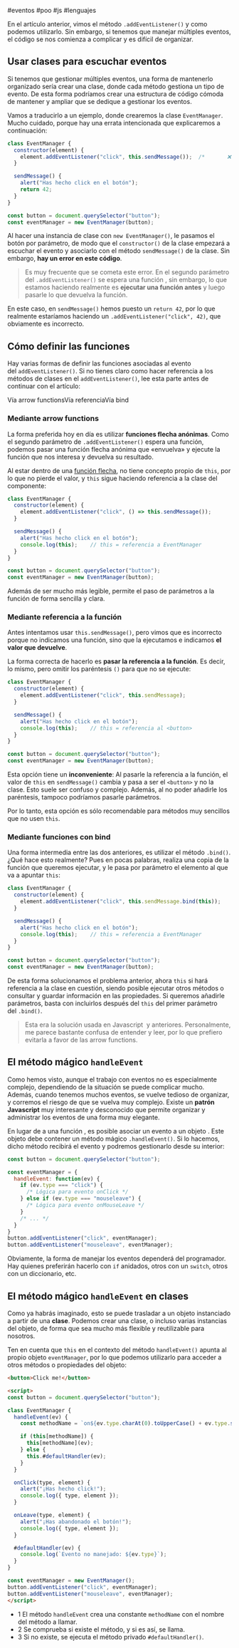 #eventos #poo #js #lenguajes

En el artículo anterior, vimos el método `.addEventListener()` y como podemos utilizarlo. Sin embargo, si tenemos que manejar múltiples eventos, el código se nos comienza a complicar y es difícil de organizar.

## Usar clases para escuchar eventos

Si tenemos que gestionar múltiples eventos, una forma de mantenerlo organizado sería crear una clase, donde cada método gestiona un tipo de evento. De esta forma podríamos crear una estructura de código cómoda de mantener y ampliar que se dedique a gestionar los eventos.

Vamos a traducirlo a un ejemplo, donde crearemos la clase `EventManager`. Mucho cuidado, porque hay una errata intencionada que explicaremos a continuación:

```js
class EventManager {
  constructor(element) {
    element.addEventListener("click", this.sendMessage());  /*       ❌ Error */
  }

  sendMessage() {
    alert("Has hecho click en el botón");
    return 42;
  }
}

const button = document.querySelector("button");
const eventManager = new EventManager(button);
```

Al hacer una instancia de clase con `new EventManager()`, le pasamos el botón por parámetro, de modo que el `constructor()` de la clase empezará a escuchar el evento y asociarlo con el método `sendMessage()` de la clase. Sin embargo, **hay un error en este código**.

> Es muy frecuente que se cometa este error. En el segundo parámetro del `.addEventListener()` se espera una función , sin embargo, lo que estamos haciendo realmente es **ejecutar una función antes** y luego pasarle lo que devuelva la función.

En este caso, en `sendMessage()` hemos puesto un `return 42`, por lo que realmente estaríamos haciendo un `.addEventListener("click", 42)`, que obviamente es incorrecto.

## Cómo definir las funciones

Hay varias formas de definir las funciones asociadas al evento del `addEventListener()`. Si no tienes claro como hacer referencia a los métodos de clases en el `addEventListener()`, lee esta parte antes de continuar con el artículo:

Vía arrow functionsVía referenciaVía bind

### Mediante arrow functions

La forma preferida hoy en día es utilizar **funciones flecha anónimas**. Como el segundo parámetro de `.addEventListener()` espera una función, podemos pasar una función flecha anónima que «envuelva» y ejecute la función que nos interesa y devuelva su resultado.

Al estar dentro de una [función flecha](https://lenguajejs.com/javascript/introduccion/funciones/#arrow-functions), no tiene concepto propio de `this`, por lo que no pierde el valor, y `this` sigue haciendo referencia a la clase del componente:

```js
class EventManager {
  constructor(element) {
    element.addEventListener("click", () => this.sendMessage());
  }

  sendMessage() {
    alert("Has hecho click en el botón");
    console.log(this);    // this = referencia a EventManager
  }
}

const button = document.querySelector("button");
const eventManager = new EventManager(button);
```

Además de ser mucho más legible, permite el paso de parámetros a la función de forma sencilla y clara.

### Mediante referencia a la función

Antes intentamos usar `this.sendMessage()`, pero vimos que es incorrecto porque no indicamos una función, sino que la ejecutamos e indicamos **el valor que devuelve**.

La forma correcta de hacerlo es **pasar la referencia a la función**. Es decir, lo mismo, pero omitir los paréntesis `()` para que no se ejecute:

```js
class EventManager {
  constructor(element) {
    element.addEventListener("click", this.sendMessage);
  }

  sendMessage() {
    alert("Has hecho click en el botón");
    console.log(this);    // this = referencia al <button>
  }
}

const button = document.querySelector("button");
const eventManager = new EventManager(button);
```

Esta opción tiene un **inconveniente**: Al pasarle la referencia a la función, el valor de `this` en `sendMessage()` cambia y pasa a ser el `<button>` y no la clase. Esto suele ser confuso y complejo. Además, al no poder añadirle los paréntesis, tampoco podríamos pasarle parámetros.

Por lo tanto, esta opción es sólo recomendable para métodos muy sencillos que no usen `this`.

### Mediante funciones con bind

Una forma intermedia entre las dos anteriores, es utilizar el método `.bind()`. ¿Qué hace esto realmente? Pues en pocas palabras, realiza una copia de la función que queremos ejecutar, y le pasa por parámetro el elemento al que va a apuntar `this`:

```js
class EventManager {
  constructor(element) {
    element.addEventListener("click", this.sendMessage.bind(this));
  }

  sendMessage() {
    alert("Has hecho click en el botón");
    console.log(this);    // this = referencia a EventManager
  }
}

const button = document.querySelector("button");
const eventManager = new EventManager(button);
```

De esta forma solucionamos el problema anterior, ahora `this` si hará referencia a la clase en cuestión, siendo posible ejecutar otros métodos o consultar y guardar información en las propiedades. Si queremos añadirle parámetros, basta con incluirlos después del `this` del primer parámetro del `.bind()`.

>  Esta era la solución usada en Javascript  y anteriores. Personalmente, me parece bastante confusa de entender y leer, por lo que prefiero evitarla a favor de las arrow functions.

## El método mágico `handleEvent`

Como hemos visto, aunque el trabajo con eventos no es especialmente complejo, dependiendo de la situación se puede complicar mucho. Además, cuando tenemos muchos eventos, se vuelve tedioso de organizar, y corremos el riesgo de que se vuelva muy complejo. Existe un **patrón Javascript** muy interesante y desconocido que permite organizar y administrar los eventos de una forma muy elegante.

En lugar de a una función , es posible asociar un evento a un objeto . Este objeto debe contener un método mágico `.handleEvent()`. Si lo hacemos, dicho método recibirá el evento y podremos gestionarlo desde su interior:

```js
const button = document.querySelector("button");

const eventManager = {
  handleEvent: function(ev) {
    if (ev.type === "click") {
      /* Lógica para evento onClick */
    } else if (ev.type === "mouseleave") {
      /* Lógica para evento onMouseLeave */
    }
    /* ... */
  }
}
button.addEventListener("click", eventManager);
button.addEventListener("mouseleave", eventManager);
```

Obviamente, la forma de manejar los eventos dependerá del programador. Hay quienes preferirán hacerlo con `if` anidados, otros con un `switch`, otros con un diccionario, etc.

## El método mágico `handleEvent` en clases

Como ya habrás imaginado, esto se puede trasladar a un objeto instanciado a partir de una **clase**. Podemos crear una clase, o incluso varias instancias del objeto, de forma que sea mucho más flexible y reutilizable para nosotros.

Ten en cuenta que `this` en el contexto del método `handleEvent()` apunta al propio objeto `eventManager`, por lo que podemos utilizarlo para acceder a otros métodos o propiedades del objeto:

```html
<button>Click me!</button>

<script>
const button = document.querySelector("button");

class EventManager {
  handleEvent(ev) {
    const methodName = `on${ev.type.charAt(0).toUpperCase() + ev.type.slice(1)}`;

    if (this[methodName]) {
      this[methodName](ev);
    } else {
      this.#defaultHandler(ev);
    }
  }

  onClick(type, element) {
    alert("¡Has hecho click!");
    console.log({ type, element });
  }

  onLeave(type, element) {
    alert("¡Has abandonado el botón!");
    console.log({ type, element });
  }

  #defaultHandler(ev) {
    console.log(`Evento no manejado: ${ev.type}`);
  }
}

const eventManager = new EventManager();
button.addEventListener("click", eventManager);
button.addEventListener("mouseleave", eventManager);
</script>
```

- 1️ El método `handleEvent` crea una constante `methodName` con el nombre del método a llamar.
- 2️ Se comprueba si existe el método, y si es así, se llama.
- 3️ Si no existe, se ejecuta el método privado `#defaultHandler()`.